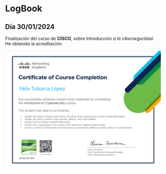 # LogBook 
## Día 30/01/2024

Finalización del curso de **CISCO**, sobre *Introducción a la ciberseguridad*. He obtenido la acreditación:

![CISCO](Images/04.png "Acreditación CISCO curso *Computer Hardware Basics*")